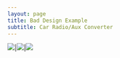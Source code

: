 ```yaml
---
layout: page
title: Bad Design Example
subtitle: Car Radio/Aux Converter
---
```


![](img/bad_design1.png)|![](img/bad_design2.png)|![](img/bad_design3.png)
